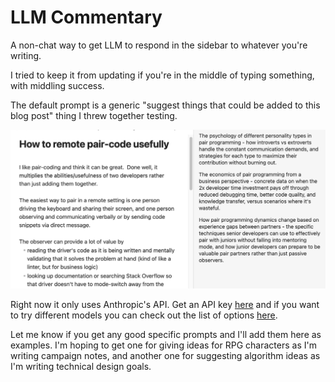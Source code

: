 # LLM Commentary

A non-chat way to get LLM to respond in the sidebar to whatever you're writing.

I tried to keep it from updating if you're in the middle of typing something, with middling success.

The default prompt is a generic "suggest things that could be added to this blog post" thing I threw together testing.

![Screenshot](screenshot%202025-07-15%2016.06.53.png)

Right now it only uses Anthropic's API.  Get an API key [here](https://console.anthropic.com/settings/keys) and if you want to try different models you can check out the list of options [here](https://docs.anthropic.com/en/docs/about-claude/models/overview).

Let me know if you get any good specific prompts and I'll add them here as examples.  I'm hoping to get one for giving ideas for RPG characters as I'm writing campaign notes, and another one for suggesting algorithm ideas as I'm writing technical design goals.
